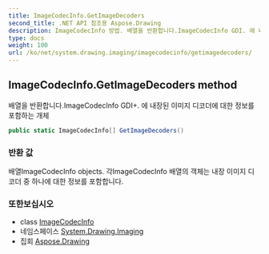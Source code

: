 ```yaml
---
title: ImageCodecInfo.GetImageDecoders
second_title: .NET API 참조용 Aspose.Drawing
description: ImageCodecInfo 방법. 배열을 반환합니다.ImageCodecInfo GDI. 에 내장된 이미지 디코더에 대한 정보를 포함하는 개체
type: docs
weight: 100
url: /ko/net/system.drawing.imaging/imagecodecinfo/getimagedecoders/
---
```

## ImageCodecInfo.GetImageDecoders method

배열을 반환합니다.ImageCodecInfo GDI+. 에 내장된 이미지 디코더에 대한 정보를 포함하는 개체

```csharp
public static ImageCodecInfo[] GetImageDecoders()
```

### 반환 값

배열ImageCodecInfo objects. 각ImageCodecInfo 배열의 객체는 내장 이미지 디코더 중 하나에 대한 정보를 포함합니다.

### 또한보십시오

* class [ImageCodecInfo](../)
* 네임스페이스 [System.Drawing.Imaging](../../imagecodecinfo/)
* 집회 [Aspose.Drawing](../../../)


